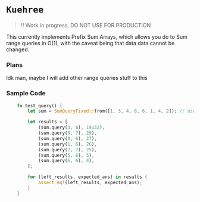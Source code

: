 # `Kuehree`
> ‼️ Work in progress, DO NOT USE FOR PRODUCTION

This currently implements Prefix Sum Arrays, which allows you do to Sum range queries in O(1),
with the caveat being that data data cannot be changed.

### Plans
Idk man, maybe I will add other range queries stuff to this

### Sample Code
```rust
    fn test_query() {
        let sum = SumQueryFixed::from([1, 3, 4, 8, 6, 1, 4, 2]); // uses fixed array generic over Num types

        let results = [
            (sum.query(3, 6), 19u32),
            (sum.query(0, 7), 29),
            (sum.query(0, 6), 27),
            (sum.query(1, 6), 26),
            (sum.query(2, 7), 25),
            (sum.query(5, 6), 5),
            (sum.query(6, 6), 4),
        ];

        for (left_results, expected_ans) in results {
            assert_eq!(left_results, expected_ans);
        }
    }
```
